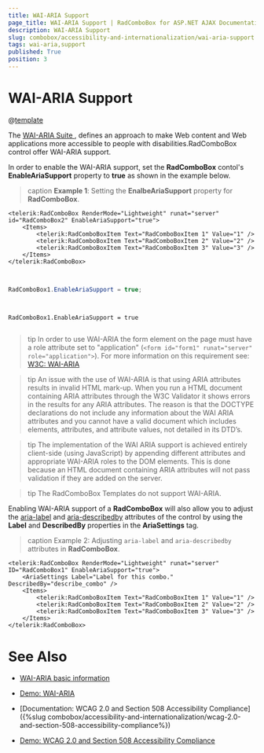 ```yaml
---
title: WAI-ARIA Support
page_title: WAI-ARIA Support | RadComboBox for ASP.NET AJAX Documentation
description: WAI-ARIA Support
slug: combobox/accessibility-and-internationalization/wai-aria-support
tags: wai-aria,support
published: True
position: 3
---
```


# WAI-ARIA Support

@[template](/_templates/common/wai-aria-templates.md#intro "control: RadComboBox")

The [ WAI-ARIA Suite ](http://www.w3.org/WAI/intro/aria), defines an approach to make Web content and Web applications more accessible to people with disabilities.RadComboBox control offer WAI-ARIA support.

In order to enable the WAI-ARIA support, set the **RadComboBox** contol's **EnableAriaSupport** property to **true** as shown in the example below.


>caption **Example 1**: Setting the **EnalbeAriaSupport** property for **RadComboBox**.

````ASPNET
<telerik:RadComboBox RenderMode="Lightweight" runat="server" id="RadComboBox2" EnableAriaSupport="true">
	<Items>
		<telerik:RadComboBoxItem Text="RadComboBoxItem 1" Value="1" />
		<telerik:RadComboBoxItem Text="RadComboBoxItem 2" Value="2" />
		<telerik:RadComboBoxItem Text="RadComboBoxItem 3" Value="3" />
	</Items>
</telerik:RadComboBox>
	
````
````C#
	     
RadComboBox1.EnableAriaSupport = true;
	
````
````VB
	
RadComboBox1.EnableAriaSupport = true
	
````


>tip In order to use WAI-ARIA the form element on the page must have a role attribute set to "application" (`<form id="form1" runat="server" role="application">`). For more information on this requirement see: [W3C: WAI-ARIA](http://www.w3.org/TR/wai-aria/roles#application)
>

>tip An issue with the use of WAI-ARIA is that using ARIA attributes results in invalid HTML mark-up. When you run a HTML document containing ARIA attributes through the W3C Validator it shows errors in the results for any ARIA attributes. The reason is that the DOCTYPE declarations do not include any information about the WAI ARIA attributes and you cannot have a valid document which includes elements, attributes, and attribute values, not detailed in its DTD’s.
>

>tip The implementation of the WAI ARIA support is achieved entirely client-side (using JavaScript) by appending different attributes and appropriate WAI-ARIA roles to the DOM elements. This is done because an HTML document containing ARIA attributes will not pass validation if they are added on the server.
>

>tip The RadComboBox Templates do not support WAI-ARIA.
>

Enabling WAI-ARIA support of a **RadComboBox** will also allow you to adjust the [aria-label](http://www.w3.org/WAI/PF/aria/states_and_properties#aria-label) and [aria-describedby](http://www.w3.org/WAI/PF/aria/states_and_properties#aria-describedby) attributes of the control by using the **Label** and **DescribedBy** properties in the **AriaSettings** tag.

>caption Example 2: Adjusting `aria-label` and `aria-describedby` attributes in **RadComboBox**.

````ASP.NET
<telerik:RadComboBox RenderMode="Lightweight" runat="server" ID="RadComboBox1" EnableAriaSupport="true">
    <AriaSettings Label="Label for this combo." DescribedBy="describe_combo" />
	<Items>
		<telerik:RadComboBoxItem Text="RadComboBoxItem 1" Value="1" />
		<telerik:RadComboBoxItem Text="RadComboBoxItem 2" Value="2" />
		<telerik:RadComboBoxItem Text="RadComboBoxItem 3" Value="3" />
	</Items>
</telerik:RadComboBox>
````


# See Also

 * [WAI-ARIA basic information](http://www.w3.org/WAI/intro/aria)
 
 * [Demo: WAI-ARIA](http://demos.telerik.com/aspnet-ajax/combobox/examples/wai-aria-support/defaultcs.aspx)
 
 * [Documentation: WCAG 2.0 and Section 508 Accessibility Compliance]({%slug combobox/accessibility-and-internationalization/wcag-2.0-and-section-508-accessibility-compliance%}) 
 
 * [Demo: WCAG 2.0 and Section 508 Accessibility Compliance](http://demos.telerik.com/aspnet-ajax/combobox/examples/accessibility/defaultcs.aspx)

